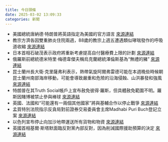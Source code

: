```yaml
---
title: 今日頭條
date: 2025-03-02 13:09:33
categories: 新聞            
---
```

- 美國總統唐納德·特朗普將英語指定為美國的官方語言 [來源連結](https://www.japantimes.co.jp/news/2025/03/02/world/politics/trump-designates-english-official-us-language/)
- 教宗方濟各因雙重肺炎住院兩週，88歲的教宗上週五遭遇類似哮喘發作的呼吸道收縮 [來源連結](https://www.japantimes.co.jp/news/2025/03/02/world/pope-francis-breathing-vatican/)
- 日本首相石破茂表示政府將重新考慮提高自付醫療費上限的計劃 [來源連結](https://www.japantimes.co.jp/news/2025/03/02/japan/science-health/japan-medical-expense-cap-ishiba/)
- 俄羅斯前總統德米特里·梅德韋傑夫稱烏克蘭總統澤倫斯基為“無禮的豬” [來源連結](https://www.japantimes.co.jp/news/2025/03/02/world/politics/russia-zelenskyy-oval-office/)
- 昆士蘭州長大衛·克里薩弗利表示，熱帶氣旋阿爾弗雷德可能在本週晚些時候朝昆士蘭州南部海岸移動，可能會導致嚴重和危險的沿海侵蝕、山洪暴發和強風 [來源連結](https://www.theguardian.com/australia-news/2025/mar/02/tropical-cyclone-alfred-likely-to-head-towards-southern-queensland-coast-later-this-week)
- 特朗普在其Truth Social帳戶上宣布赦免彼得·羅斯，但具體赦免範圍不明。羅斯因賭博被禁止參與棒球 [來源連結](https://www.japantimes.co.jp/sports/2025/03/02/baseball/mlb/donald-trump-pardon-pete-rose/)
- 英國、法國和“可能還有一兩個其他國家”將與基輔合作以停止戰爭 [來源連結](https://www.theguardian.com/world/live/2025/mar/02/ukraine-war-volodymyr-zelenskyy-keir-starmer-donald-trump-us-europe-eu-russia-defence-latest-live-news)
- 孟買特別法院指示反貪局對前證券交易委員會主席Madhabi Puri Buch登記立案 [來源連結](https://www.thehindu.com/news/national/court-orders-fir-against-ex-sebi-chief-madhabi-puri-buch-five-others/article69281676.ece)
- 以色列宣布停止向加沙地帶運送所有貨物和物資 [來源連結](https://www.thehindu.com/news/international/israel-says-stopping-entry-of-all-aid-supplies-into-gaza-strip/article69281400.ece)
- 英國首相基爾·斯塔默面臨反對黨內部反對，因為削減國際援助預算的決定 [來源連結](https://www.theguardian.com/politics/2025/mar/02/keir-starmer-faces-backbench-rebellion-over-shortsighted-cuts-to-aid-budget)



